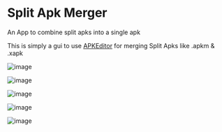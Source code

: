 # Split Apk Merger
An App to combine split apks into a single apk


This is simply a gui to use [APKEditor](https://github.com/REAndroid/APKEditor) for merging Split Apks like .apkm & .xapk

![image](https://github.com/abhi-m-jith/SplitApkMerger/assets/83087087/3729557a-3beb-4be6-95c3-809f6b08739b)


![image](https://github.com/abhi-m-jith/SplitApkMerger/assets/83087087/4848c632-55c3-4ad6-9b36-50149612b73c)



![image](https://github.com/abhi-m-jith/SplitApkMerger/assets/83087087/fbc859f1-7cb3-4dab-976f-dfc44de1a4b9)



![image](https://github.com/abhi-m-jith/SplitApkMerger/assets/83087087/d3f937be-e4dd-4ec3-aa26-37a02035fecf)


![image](https://github.com/abhi-m-jith/SplitApkMerger/assets/83087087/c50babc6-3a76-45af-b1e0-403c2ff91dcd)

